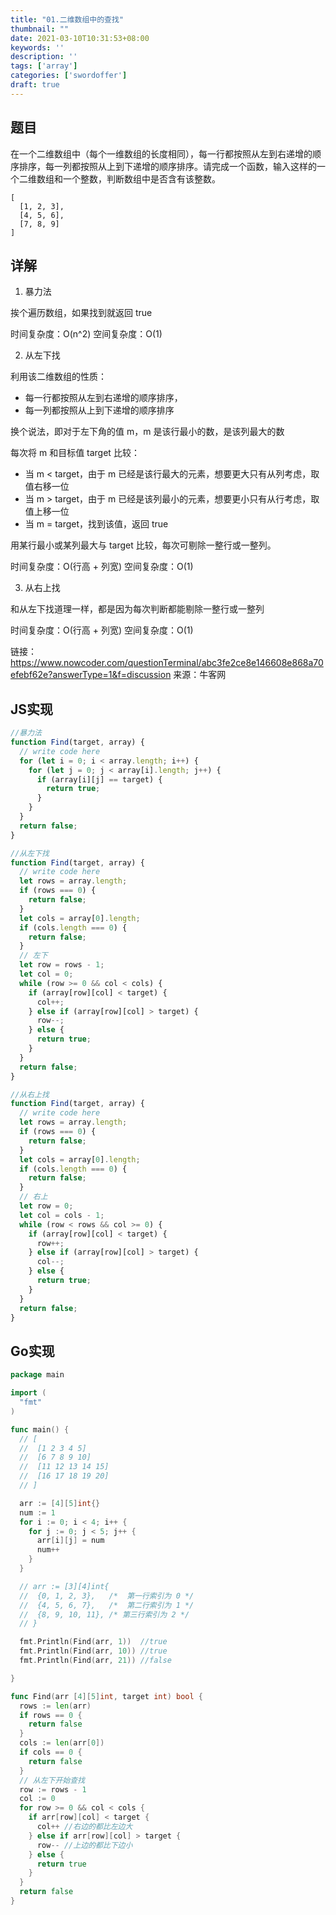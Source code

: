 ```yaml
---
title: "01.二维数组中的查找"
thumbnail: ""
date: 2021-03-10T10:31:53+08:00
keywords: ''
description: ''
tags: ['array']
categories: ['swordoffer']
draft: true
---
```


## 题目

在一个二维数组中（每个一维数组的长度相同），每一行都按照从左到右递增的顺序排序，每一列都按照从上到下递增的顺序排序。请完成一个函数，输入这样的一个二维数组和一个整数，判断数组中是否含有该整数。

```
[ 
  [1, 2, 3], 
  [4, 5, 6],
  [7, 8, 9]
]
```

## 详解

1. 暴力法

挨个遍历数组，如果找到就返回 true

时间复杂度：O(n^2)
空间复杂度：O(1)

2. 从左下找

利用该二维数组的性质：
- 每一行都按照从左到右递增的顺序排序，
- 每一列都按照从上到下递增的顺序排序

换个说法，即对于左下角的值 m，m 是该行最小的数，是该列最大的数

每次将 m 和目标值 target 比较：
- 当 m < target，由于 m 已经是该行最大的元素，想要更大只有从列考虑，取值右移一位
- 当 m > target，由于 m 已经是该列最小的元素，想要更小只有从行考虑，取值上移一位
- 当 m = target，找到该值，返回 true

用某行最小或某列最大与 target 比较，每次可剔除一整行或一整列。

时间复杂度：O(行高 + 列宽)
空间复杂度：O(1)

3. 从右上找

和从左下找道理一样，都是因为每次判断都能剔除一整行或一整列

时间复杂度：O(行高 + 列宽)
空间复杂度：O(1)

链接：https://www.nowcoder.com/questionTerminal/abc3fe2ce8e146608e868a70efebf62e?answerType=1&f=discussion
来源：牛客网

## JS实现

```javascript
//暴力法
function Find(target, array) {
  // write code here
  for (let i = 0; i < array.length; i++) {
    for (let j = 0; j < array[i].length; j++) {
      if (array[i][j] == target) {
        return true;
      }
    }
  }
  return false;
}

//从左下找
function Find(target, array) {
  // write code here
  let rows = array.length;
  if (rows === 0) {
    return false;
  }
  let cols = array[0].length;
  if (cols.length === 0) {
    return false;
  }
  // 左下
  let row = rows - 1;
  let col = 0;
  while (row >= 0 && col < cols) {
    if (array[row][col] < target) {
      col++;
    } else if (array[row][col] > target) {
      row--;
    } else {
      return true;
    }
  }
  return false;
}

//从右上找
function Find(target, array) {
  // write code here
  let rows = array.length;
  if (rows === 0) {
    return false;
  }
  let cols = array[0].length;
  if (cols.length === 0) {
    return false;
  }
  // 右上
  let row = 0;
  let col = cols - 1;
  while (row < rows && col >= 0) {
    if (array[row][col] < target) {
      row++;
    } else if (array[row][col] > target) {
      col--;
    } else {
      return true;
    }
  }
  return false;
}
```

## Go实现

```go
package main

import (
  "fmt"
)

func main() {
  // [
  //  [1 2 3 4 5]
  //  [6 7 8 9 10]
  //  [11 12 13 14 15]
  //  [16 17 18 19 20]
  // ]

  arr := [4][5]int{}
  num := 1
  for i := 0; i < 4; i++ {
    for j := 0; j < 5; j++ {
      arr[i][j] = num
      num++
    }
  }

  // arr := [3][4]int{
  //  {0, 1, 2, 3},   /*  第一行索引为 0 */
  //  {4, 5, 6, 7},   /*  第二行索引为 1 */
  //  {8, 9, 10, 11}, /* 第三行索引为 2 */
  // }

  fmt.Println(Find(arr, 1))  //true
  fmt.Println(Find(arr, 10)) //true
  fmt.Println(Find(arr, 21)) //false

}

func Find(arr [4][5]int, target int) bool {
  rows := len(arr)
  if rows == 0 {
    return false
  }
  cols := len(arr[0])
  if cols == 0 {
    return false
  }
  // 从左下开始查找
  row := rows - 1
  col := 0
  for row >= 0 && col < cols {
    if arr[row][col] < target {
      col++ //右边的都比左边大
    } else if arr[row][col] > target {
      row-- //上边的都比下边小
    } else {
      return true
    }
  }
  return false
}
```

